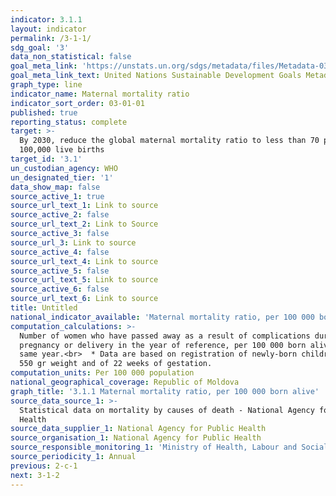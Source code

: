 ```yaml
---
indicator: 3.1.1
layout: indicator
permalink: /3-1-1/
sdg_goal: '3'
data_non_statistical: false
goal_meta_link: 'https://unstats.un.org/sdgs/metadata/files/Metadata-03-01-01.pdf'
goal_meta_link_text: United Nations Sustainable Development Goals Metadata (pdf 865kB)
graph_type: line
indicator_name: Maternal mortality ratio
indicator_sort_order: 03-01-01
published: true
reporting_status: complete
target: >-
  By 2030, reduce the global maternal mortality ratio to less than 70 per
  100,000 live births
target_id: '3.1'
un_custodian_agency: WHO
un_designated_tier: '1'
data_show_map: false
source_active_1: true
source_url_text_1: Link to source
source_active_2: false
source_url_text_2: Link to Source
source_active_3: false
source_url_3: Link to source
source_active_4: false
source_url_text_4: Link to source
source_active_5: false
source_url_text_5: Link to source
source_active_6: false
source_url_text_6: Link to source
title: Untitled
national_indicator_available: 'Maternal mortality ratio, per 100 000 born alive'
computation_calculations: >-
  Number of women who have passed away as a result of complications during
  pregnancy or delivery in the year of reference, per 100 000 born alive* in the
  same year.<br>  * Data are based on registration of newly-born children with
  550 gr weight and of 22 weeks of gestation.
computation_units: Per 100 000 population
national_geographical_coverage: Republic of Moldova
graph_title: '3.1.1 Maternal mortality ratio, per 100 000 born alive'
source_data_source_1: >-
  Statistical data on mortality by causes of death - National Agency for Public
  Health
source_data_supplier_1: National Agency for Public Health
source_organisation_1: National Agency for Public Health
source_responsible_monitoring_1: 'Ministry of Health, Labour and Social Protection'
source_periodicity_1: Annual
previous: 2-c-1
next: 3-1-2
---
```

